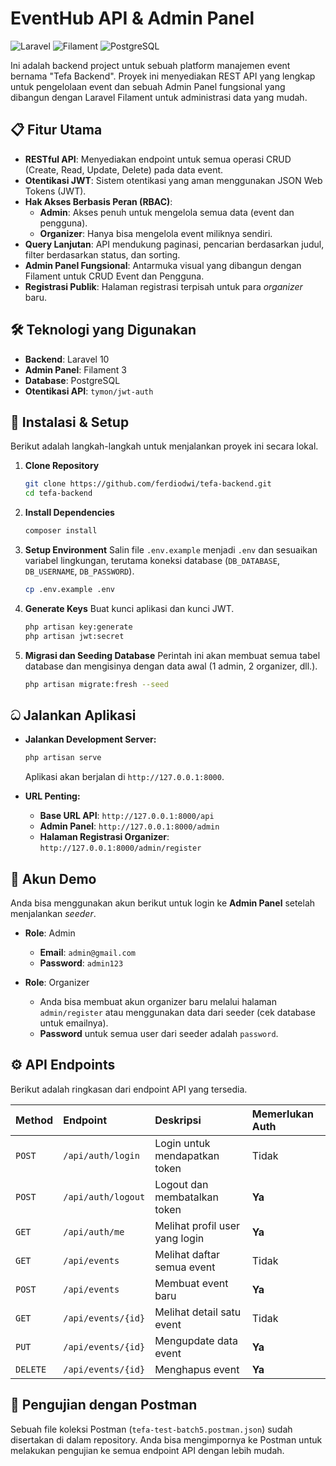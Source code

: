 # EventHub API & Admin Panel

![Laravel](https://img.shields.io/badge/Laravel-FF2D20?style=for-the-badge&logo=laravel&logoColor=white)
![Filament](https://img.shields.io/badge/Filament-A53737?style=for-the-badge&logo=php&logoColor=white)
![PostgreSQL](https://img.shields.io/badge/PostgreSQL-316192?style=for-the-badge&logo=postgresql&logoColor=white)

Ini adalah backend project untuk sebuah platform manajemen event bernama "Tefa Backend". Proyek ini menyediakan REST API yang lengkap untuk pengelolaan event dan sebuah Admin Panel fungsional yang dibangun dengan Laravel Filament untuk administrasi data yang mudah.

## 📋 Fitur Utama

-   **RESTful API**: Menyediakan endpoint untuk semua operasi CRUD (Create, Read, Update, Delete) pada data event.
-   **Otentikasi JWT**: Sistem otentikasi yang aman menggunakan JSON Web Tokens (JWT).
-   **Hak Akses Berbasis Peran (RBAC)**:
    -   **Admin**: Akses penuh untuk mengelola semua data (event dan pengguna).
    -   **Organizer**: Hanya bisa mengelola event miliknya sendiri.
-   **Query Lanjutan**: API mendukung paginasi, pencarian berdasarkan judul, filter berdasarkan status, dan sorting.
-   **Admin Panel Fungsional**: Antarmuka visual yang dibangun dengan Filament untuk CRUD Event dan Pengguna.
-   **Registrasi Publik**: Halaman registrasi terpisah untuk para *organizer* baru.

## 🛠️ Teknologi yang Digunakan

-   **Backend**: Laravel 10
-   **Admin Panel**: Filament 3
-   **Database**: PostgreSQL
-   **Otentikasi API**: `tymon/jwt-auth`

## 🚀 Instalasi & Setup

Berikut adalah langkah-langkah untuk menjalankan proyek ini secara lokal.

1.  **Clone Repository**
    ```bash
    git clone https://github.com/ferdiodwi/tefa-backend.git
    cd tefa-backend
    ```

2.  **Install Dependencies**
    ```bash
    composer install
    ```

3.  **Setup Environment**
    Salin file `.env.example` menjadi `.env` dan sesuaikan variabel lingkungan, terutama koneksi database (`DB_DATABASE`, `DB_USERNAME`, `DB_PASSWORD`).
    ```bash
    cp .env.example .env
    ```

4.  **Generate Keys**
    Buat kunci aplikasi dan kunci JWT.
    ```bash
    php artisan key:generate
    php artisan jwt:secret
    ```

5.  **Migrasi dan Seeding Database**
    Perintah ini akan membuat semua tabel database dan mengisinya dengan data awal (1 admin, 2 organizer, dll.).
    ```bash
    php artisan migrate:fresh --seed
    ```

## ධ Jalankan Aplikasi

-   **Jalankan Development Server:**
    ```bash
    php artisan serve
    ```
    Aplikasi akan berjalan di `http://127.0.0.1:8000`.

-   **URL Penting:**
    -   **Base URL API**: `http://127.0.0.1:8000/api`
    -   **Admin Panel**: `http://127.0.0.1:8000/admin`
    -   **Halaman Registrasi Organizer**: `http://127.0.0.1:8000/admin/register`

## 🔑 Akun Demo

Anda bisa menggunakan akun berikut untuk login ke **Admin Panel** setelah menjalankan *seeder*.

-   **Role**: Admin
    -   **Email**: `admin@gmail.com`
    -   **Password**: `admin123`

-   **Role**: Organizer
    -   Anda bisa membuat akun organizer baru melalui halaman `admin/register` atau menggunakan data dari seeder (cek database untuk emailnya).
    -   **Password** untuk semua user dari seeder adalah `password`.

## ⚙️ API Endpoints

Berikut adalah ringkasan dari endpoint API yang tersedia.

| Method   | Endpoint                | Deskripsi                         | Memerlukan Auth |
| :------- | :---------------------- | :-------------------------------- | :-------------- |
| `POST`   | `/api/auth/login`       | Login untuk mendapatkan token     | Tidak           |
| `POST`   | `/api/auth/logout`      | Logout dan membatalkan token      | **Ya** |
| `GET`    | `/api/auth/me`          | Melihat profil user yang login    | **Ya** |
| `GET`    | `/api/events`           | Melihat daftar semua event        | Tidak           |
| `POST`   | `/api/events`           | Membuat event baru                | **Ya** |
| `GET`    | `/api/events/{id}`      | Melihat detail satu event         | Tidak           |
| `PUT`    | `/api/events/{id}`      | Mengupdate data event             | **Ya** |
| `DELETE` | `/api/events/{id}`      | Menghapus event                   | **Ya** |

## 🧪 Pengujian dengan Postman

Sebuah file koleksi Postman (`tefa-test-batch5.postman.json`) sudah disertakan di dalam repository. Anda bisa mengimpornya ke Postman untuk melakukan pengujian ke semua endpoint API dengan lebih mudah.
